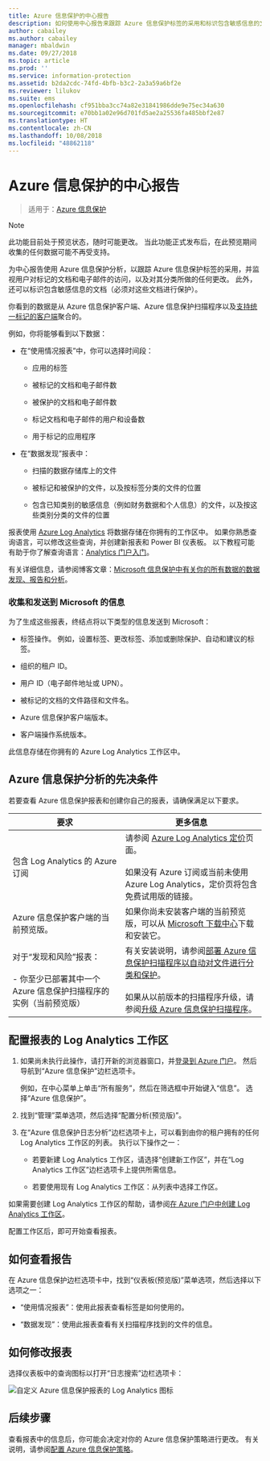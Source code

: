 ```yaml
---
title: Azure 信息保护的中心报告
description: 如何使用中心报告来跟踪 Azure 信息保护标签的采用和标识包含敏感信息的文件
author: cabailey
ms.author: cabailey
manager: mbaldwin
ms.date: 09/27/2018
ms.topic: article
ms.prod: ''
ms.service: information-protection
ms.assetid: b2da2cdc-74fd-4bfb-b3c2-2a3a59a6bf2e
ms.reviewer: lilukov
ms.suite: ems
ms.openlocfilehash: cf951bba3cc74a82e31841986dde9e75ec34a630
ms.sourcegitcommit: e70bb1a02e96d701fd5ae2a25536fa485bbf2e87
ms.translationtype: HT
ms.contentlocale: zh-CN
ms.lasthandoff: 10/08/2018
ms.locfileid: "48862118"
---
```

# <a name="central-reporting-for-azure-information-protection"></a>Azure 信息保护的中心报告

>适用于：[Azure 信息保护](https://azure.microsoft.com/pricing/details/information-protection)

> [!NOTE]
> 此功能目前处于预览状态，随时可能更改。 当此功能正式发布后，在此预览期间收集的任何数据可能不再受支持。


为中心报告使用 Azure 信息保护分析，以跟踪 Azure 信息保护标签的采用，并监视用户对标记的文档和电子邮件的访问，以及对其分类所做的任何更改。 此外，还可以标识包含敏感信息的文档（必须对这些文档进行保护）。

你看到的数据是从 Azure 信息保护客户端、Azure 信息保护扫描程序以及[支持统一标记的客户端](configure-policy-migrate-labels.md#clients-that-support-unified-labeling)聚合的。

例如，你将能够看到以下数据：

- 在“使用情况报表”中，你可以选择时间段：
    
    - 应用的标签
    
    - 被标记的文档和电子邮件数
    
    - 被保护的文档和电子邮件数
    
    - 标记文档和电子邮件的用户和设备数
    
    - 用于标记的应用程序

- 在“数据发现”报表中：

    - 扫描的数据存储库上的文件
    
    - 被标记和被保护的文件，以及按标签分类的文件的位置
    
    - 包含已知类别的敏感信息（例如财务数据和个人信息）的文件，以及按这些类别分类的文件的位置
    
报表使用 [Azure Log Analytics](/azure/log-analytics/log-analytics-overview) 将数据存储在你拥有的工作区中。 如果你熟悉查询语言，可以修改这些查询，并创建新报表和 Power BI 仪表板。 以下教程可能有助于你了解查询语言：[Analytics 门户入门](https://docs.loganalytics.io/docs/Learn/Getting-Started/Getting-started-with-the-Analytics-portal)。 

有关详细信息，请参阅博客文章：[Microsoft 信息保护中有关你的所有数据的数据发现、报告和分析](https://techcommunity.microsoft.com/t5/Azure-Information-Protection/Data-discovery-reporting-and-analytics-for-all-your-data-with/ba-p/253854)。

### <a name="information-collected-and-sent-to-microsoft"></a>收集和发送到 Microsoft 的信息

为了生成这些报表，终结点将以下类型的信息发送到 Microsoft：

- 标签操作。 例如，设置标签、更改标签、添加或删除保护、自动和建议的标签。

- 组织的租户 ID。

- 用户 ID（电子邮件地址或 UPN）。

- 被标记的文档的文件路径和文件名。

- Azure 信息保护客户端版本。

- 客户端操作系统版本。

此信息存储在你拥有的 Azure Log Analytics 工作区中。

## <a name="prerequisites-for-azure-information-protection-analytics"></a>Azure 信息保护分析的先决条件
若要查看 Azure 信息保护报表和创建你自己的报表，请确保满足以下要求。

|要求|更多信息|
|---------------|--------------------|
|包含 Log Analytics 的 Azure 订阅|请参阅 [Azure Log Analytics 定价](https://azure.microsoft.com/pricing/details/log-analytics)页面。<br /><br />如果没有 Azure 订阅或当前未使用 Azure Log Analytics，定价页将包含免费试用版的链接。|
|Azure 信息保护客户端的当前预览版。|如果你尚未安装客户端的当前预览版，可以从 [Microsoft 下载中心](https://www.microsoft.com/en-us/download/details.aspx?id=53018)下载和安装它。|
|对于“发现和风险”报表： <br /><br />- 你至少已部署其中一个 Azure 信息保护扫描程序的实例（当前预览版）|有关安装说明，请参阅[部署 Azure 信息保护扫描程序以自动对文件进行分类和保护](deploy-aip-scanner.md)。 <br /><br />如果从以前版本的扫描程序升级，请参阅[升级 Azure 信息保护扫描程序](./rms-client/client-admin-guide.md#upgrading-the-azure-information-protection-scanner)。|


## <a name="configure-a-log-analytics-workspace-for-the-reports"></a>配置报表的 Log Analytics 工作区

1. 如果尚未执行此操作，请打开新的浏览器窗口，并[登录到 Azure 门户](configure-policy.md#signing-in-to-the-azure-portal)。 然后导航到“Azure 信息保护”边栏选项卡。 
    
    例如，在中心菜单上单击“所有服务”，然后在筛选框中开始键入“信息”。 选择“Azure 信息保护”。
    
2. 找到“管理”菜单选项，然后选择“配置分析(预览版)”。

3. 在“Azure 信息保护日志分析”边栏选项卡上，可以看到由你的租户拥有的任何 Log Analytics 工作区的列表。 执行以下操作之一：
    
    - 若要新建 Log Analytics 工作区，请选择“创建新工作区”，并在“Log Analytics 工作区”边栏选项卡上提供所需信息。
    
    - 若要使用现有 Log Analytics 工作区：从列表中选择工作区。

如果需要创建 Log Analytics 工作区的帮助，请参阅[在 Azure 门户中创建 Log Analytics 工作区](https://docs.microsoft.com/azure/log-analytics/log-analytics-quick-create-workspace)。

配置工作区后，即可开始查看报表。

## <a name="how-to-view-the-reports"></a>如何查看报告

在 Azure 信息保护边栏选项卡中，找到“仪表板(预览版)”菜单选项，然后选择以下选项之一：

- “使用情况报表”：使用此报表查看标签是如何使用的。 

- “数据发现”：使用此报表查看有关扫描程序找到的文件的信息。

## <a name="how-to-modify-the-reports"></a>如何修改报表

选择仪表板中的查询图标以打开“日志搜索”边栏选项卡： 

![自定义 Azure 信息保护报表的 Log Analytics 图标](./media/log-analytics-icon.png)


## <a name="next-steps"></a>后续步骤
查看报表中的信息后，你可能会决定对你的 Azure 信息保护策略进行更改。 有关说明，请参阅[配置 Azure 信息保护策略](configure-policy.md)。